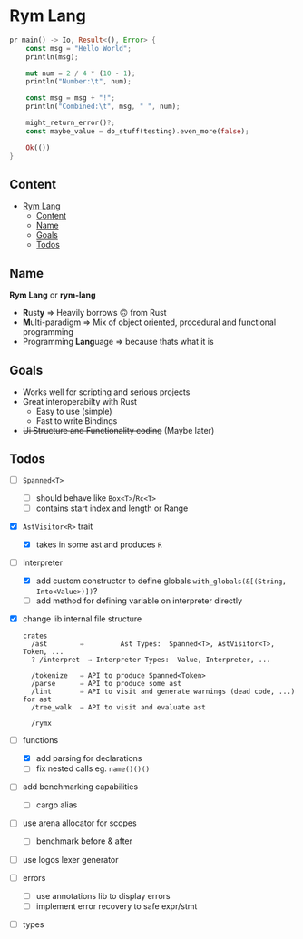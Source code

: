 # Rym Lang

```rust
pr main() -> Io, Result<(), Error> {
	const msg = "Hello World";
	println(msg);

	mut num = 2 / 4 * (10 - 1);
	println("Number:\t", num);

	const msg = msg + "!";
	println("Combined:\t", msg, " ", num);

	might_return_error()?;
	const maybe_value = do_stuff(testing).even_more(false);

	Ok(())
}
```

## Content

- [Rym Lang](#rym-lang)
	- [Content](#content)
	- [Name](#name)
	- [Goals](#goals)
	- [Todos](#todos)

## Name

**Rym Lang** or **rym-lang**

- **R**ust**y** ⇒ Heavily borrows 🙃 from Rust
- **M**ulti-paradigm ⇒ Mix of object oriented, procedural and functional programming
- Programming **Lang**uage ⇒ because thats what it is

## Goals

- Works well for scripting and serious projects
- Great interoperabilty with Rust
  - Easy to use (simple)
  - Fast to write Bindings
- ~~Ui Structure and Functionality coding~~ (Maybe later)

## Todos

- [ ] `Spanned<T>`
  - [ ] should behave like `Box<T>`/`Rc<T>`
  - [ ] contains start index and length or Range<usize>
- [x] `AstVisitor<R>` trait
  - [x] takes in some ast and produces `R`
- [ ] Interpreter
  - [x] add custom constructor to define globals `with_globals(&[(String, Into<Value>)])`?
  - [ ] add method for defining variable on interpreter directly
- [x] change lib internal file structure

  ```
  crates
  	/ast        ⇒         Ast Types:  Spanned<T>, AstVisitor<T>, Token, ...
  	? /interpret  ⇒ Interpreter Types:  Value, Interpreter, ...

  	/tokenize   ⇒ API to produce Spanned<Token>
  	/parse      ⇒ API to produce some ast
  	/lint       ⇒ API to visit and generate warnings (dead code, ...) for ast
  	/tree_walk  ⇒ API to visit and evaluate ast

  	/rymx
  ```

- [ ] functions
  - [x] add parsing for declarations
  - [ ] fix nested calls eg. `name()()()`
- [ ] add benchmarking capabilities
  - [ ] cargo alias
- [ ] use arena allocator for scopes
  - [ ] benchmark before & after
- [ ] use logos lexer generator
- [ ] errors
  - [ ] use annotations lib to display errors
  - [ ] implement error recovery to safe expr/stmt
- [ ] types
